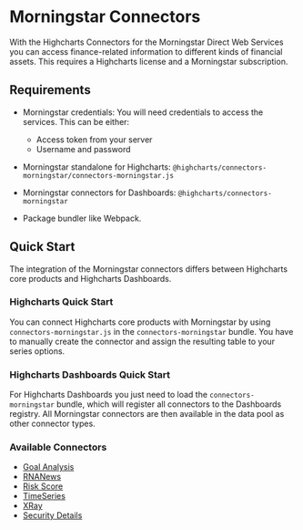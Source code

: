 # Morningstar Connectors

With the Highcharts Connectors for the Morningstar Direct Web Services you can
access finance-related information to different kinds of financial assets. This
requires a Highcharts license and a Morningstar subscription.



## Requirements

* Morningstar credentials: You will need credentials to access the services.
  This can be either:
  - Access token from your server
  - Username and password

* Morningstar standalone for Highcharts:
  `@highcharts/connectors-morningstar/connectors-morningstar.js`

* Morningstar connectors for Dashboards:
  `@highcharts/connectors-morningstar`

* Package bundler like Webpack.



## Quick Start

The integration of the Morningstar connectors differs between Highcharts core
products and Highcharts Dashboards.



### Highcharts Quick Start

You can connect Highcharts core products with Morningstar by using
`connectors-morningstar.js` in the `connectors-morningstar` bundle. You have to manually create the connector and
assign the resulting table to your series options.



### Highcharts Dashboards Quick Start

For Highcharts Dashboards you just need to load the `connectors-morningstar`
bundle, which will register all connectors to the Dashboards registry. All
Morningstar connectors are then available in the data pool as other connector
types.



### Available Connectors

* [Goal Analysis](./goal-analysis.md)
* [RNANews](./regulatory-news-announcements.md)
* [Risk Score](./risk-score.md)
* [TimeSeries](./time-series/time-series.md)
* [XRay](./x-ray.md)
* [Security Details](./security-details.md)
